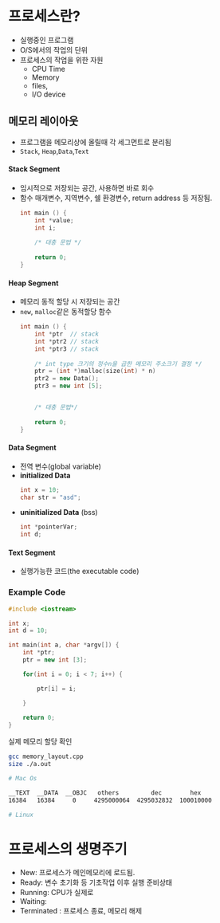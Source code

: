 
# 프로세스란?
- 실행중인 프로그램
- O/S에서의 작업의 단위
- 프로세스의 작업을 위한 자원
	- CPU Time
	- Memory
	- files,
	- I/O device


## 메모리 레이아웃
- 프로그램을 메모리상에 올릴때 각 세그먼트로 분리됨
- `Stack`, `Heap`,`Data`,`Text`

#### Stack Segment
- 임시적으로 저장되는 공간, 사용하면 바로 회수
- 함수 매개변수, 지역변수, 쉘 환경변수, return address 등 저장됨.
	```cpp
	int main () {
		int *value;  
		int i;
		
		/* 대충 문법 */
		
		return 0;
	}
	```
#### Heap Segment
- 메모리 동적 할당 시 저장되는 공간
- `new`, `malloc`같은 동적할당 함수 
	```cpp
	int main () {
		int *ptr  // stack
		int *ptr2 // stack
		int *ptr3 // stack
		
		/* int type 크기의 정수n을 곱한 메모리 주소크기 결정 */
		ptr = (int *)malloc(size(int) * n)
		ptr2 = new Data();
		ptr3 = new int [5];


		/* 대충 문법*/
		
		return 0;
	}
	```

#### Data Segment
- 전역 변수(global variable)
- **initialized Data**
	```cpp
	int x = 10;
	char str = "asd";
	```
- **uninitialized Data** (bss)
	```cpp
	int *pointerVar;
	int d;
	```
#### Text Segment
- 실행가능한 코드(the executable code)

### Example Code

```cpp
#include <iostream>

int x;
int d = 10;

int main(int a, char *argv[]) {
	int *ptr;
	ptr = new int [3];

	for(int i = 0; i < 7; i++) {

		ptr[i] = i;

	}
	
	return 0;
}
```

실제 메모리 할당 확인

```bash
gcc memory_layout.cpp
size ./a.out

# Mac Os 

__TEXT	__DATA	__OBJC	 others	        dec	       hex
16384	16384	  0 	4295000064	4295032832	100010000

# Linux

```

# 프로세스의 생명주기
- New: 프로세스가 메인메모리에 로드됨.
- Ready: 변수 초기화 등 기초작업 이후 실행 준비상태
- Running: CPU가 실제로  
- Waiting:
- Terminated : 프로세스 종료, 메모리 해제